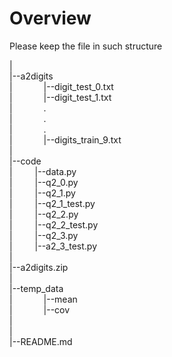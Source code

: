 Overview
===
Please keep the file in such structure

|  
|--a2digits  
| &emsp;&emsp;&emsp;     |--digit_test_0.txt  
| &emsp;&emsp;&emsp;     |--digit_test_1.txt  
| &emsp;&emsp;&emsp;     .  
| &emsp;&emsp;&emsp;     .  
| &emsp;&emsp;&emsp;     .  
| &emsp;&emsp;&emsp;     |--digits_train_9.txt  
|  
|--code  
| &emsp;&emsp;  |--data.py  
| &emsp;&emsp;  |--q2_0.py  
| &emsp;&emsp;  |--q2_1.py  
| &emsp;&emsp;  |--q2_1_test.py  
| &emsp;&emsp;  |--q2_2.py  
| &emsp;&emsp;  |--q2_2_test.py  
| &emsp;&emsp;  |--q2_3.py  
| &emsp;&emsp;  |--a2_3_test.py  
|  
|--a2digits.zip  
|  
|--temp_data  
|  &emsp;&emsp;&emsp; |--mean  
|  &emsp;&emsp;&emsp; |--cov  
|  
|  
|--README.md  
